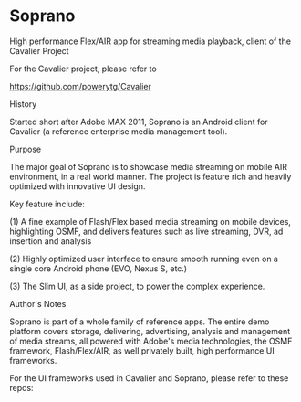 Soprano
=======

High performance Flex/AIR app for streaming media playback, client of the Cavalier Project


For the Cavalier project, please refer to 

https://github.com/powerytg/Cavalier


History

Started short after Adobe MAX 2011, Soprano is an Android client for Cavalier (a reference enterprise media management tool).


Purpose

The major goal of Soprano is to showcase media streaming on mobile AIR environment, in a real world manner. The project is feature rich and heavily optimized with innovative UI design.

Key feature include:

(1) A fine example of Flash/Flex based media streaming on mobile devices, highlighting OSMF, and delivers features such as live streaming, DVR, ad insertion and analysis

(2) Highly optimized user interface to ensure smooth running even on a single core Android phone (EVO, Nexus S, etc.)

(3) The Slim UI, as a side project, to power the complex experience.


Author's Notes

Soprano is part of a whole family of reference apps. The entire demo platform covers storage, delivering, advertising, analysis and management of media streams, all powered with Adobe's media technologies, the OSMF framework, Flash/Flex/AIR, as well privately built, high performance UI frameworks.

For the UI frameworks used in Cavalier and Soprano, please refer to these repos:

 